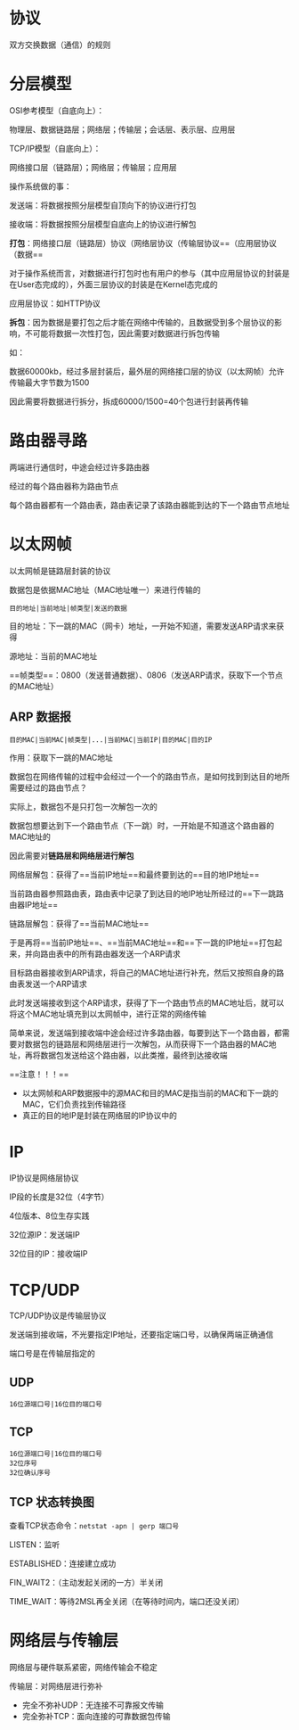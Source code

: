 # 协议

双方交换数据（通信）的规则



# 分层模型

OSI参考模型（自底向上）：

物理层、数据链路层；网络层；传输层；会话层、表示层、应用层

TCP/IP模型（自底向上）：

网络接口层（链路层）；网络层；传输层；应用层



操作系统做的事：

发送端：将数据按照分层模型自顶向下的协议进行打包

接收端：将数据按照分层模型自底向上的协议进行解包



**打包**：网络接口层（链路层）协议（网络层协议（传输层协议==（应用层协议（数据==

对于操作系统而言，对数据进行打包时也有用户的参与（其中应用层协议的封装是在User态完成的），外面三层协议的封装是在Kernel态完成的

应用层协议：如HTTP协议



**拆包**：因为数据是要打包之后才能在网络中传输的，且数据受到多个层协议的影响，不可能将数据一次性打包，因此需要对数据进行拆包传输

如：

数据60000kb，经过多层封装后，最外层的网络接口层的协议（以太网帧）允许传输最大字节数为1500

因此需要将数据进行拆分，拆成60000/1500=40个包进行封装再传输



# 路由器寻路

两端进行通信时，中途会经过许多路由器

经过的每个路由器称为路由节点

每个路由器都有一个路由表，路由表记录了该路由器能到达的下一个路由节点地址



# 以太网帧

以太网帧是链路层封装的协议

数据包是依据MAC地址（MAC地址唯一）来进行传输的

```
目的地址|当前地址|帧类型|发送的数据
```

目的地址：下一跳的MAC（网卡）地址，一开始不知道，需要发送ARP请求来获得

源地址：当前的MAC地址

==帧类型==：0800（发送普通数据）、0806（发送ARP请求，获取下一个节点的MAC地址）



## ARP 数据报

```
目的MAC|当前MAC|帧类型|...|当前MAC|当前IP|目的MAC|目的IP
```

作用：获取下一跳的MAC地址



数据包在网络传输的过程中会经过一个一个的路由节点，是如何找到到达目的地所需要经过的路由节点？

实际上，数据包不是只打包一次解包一次的

数据包想要达到下一个路由节点（下一跳）时，一开始是不知道这个路由器的MAC地址的

因此需要对**链路层和网络层进行解包**

网络层解包：获得了==当前IP地址==和最终要到达的==目的地IP地址==

当前路由器参照路由表，路由表中记录了到达目的地IP地址所经过的==下一跳路由器IP地址==

链路层解包：获得了==当前MAC地址==

于是再将==当前IP地址==、==当前MAC地址==和==下一跳的IP地址==打包起来，并向路由表中的所有路由器发送一个ARP请求

目标路由器接收到ARP请求，将自己的MAC地址进行补充，然后又按照自身的路由表发送一个ARP请求

此时发送端接收到这个ARP请求，获得了下一个路由节点的MAC地址后，就可以将这个MAC地址填充到以太网帧中，进行正常的网络传输

简单来说，发送端到接收端中途会经过许多路由器，每要到达下一个路由器，都需要对数据包的链路层和网络层进行一次解包，从而获得下一个路由器的MAC地址，再将数据包发送给这个路由器，以此类推，最终到达接收端



==注意！！！==

- 以太网帧和ARP数据报中的源MAC和目的MAC是指当前的MAC和下一跳的MAC，它们负责找到传输路径
- 真正的目的地IP是封装在网络层的IP协议中的



# IP

IP协议是网络层协议

IP段的长度是32位（4字节）

4位版本、8位生存实践

32位源IP：发送端IP

32位目的IP：接收端IP



# TCP/UDP

TCP/UDP协议是传输层协议

发送端到接收端，不光要指定IP地址，还要指定端口号，以确保两端正确通信

端口号是在传输层指定的



## UDP

```
16位源端口号|16位目的端口号
```



## TCP

```
16位源端口号|16位目的端口号
32位序号
32位确认序号
```



## TCP 状态转换图

查看TCP状态命令：`netstat -apn | gerp 端口号`

LISTEN：监听

ESTABLISHED：连接建立成功

FIN_WAIT2：（主动发起关闭的一方）半关闭

TIME_WAIT：等待2MSL再全关闭（在等待时间内，端口还没关闭）



# 网络层与传输层

网络层与硬件联系紧密，网络传输会不稳定

传输层：对网络层进行弥补

- 完全不弥补UDP：无连接不可靠报文传输
- 完全弥补TCP：面向连接的可靠数据包传输

